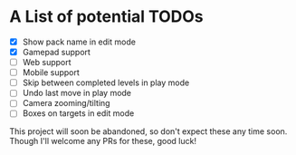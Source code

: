 # A List of potential TODOs

* [x] Show pack name in edit mode
* [x] Gamepad support
* [ ] Web support
* [ ] Mobile support
* [ ] Skip between completed levels in play mode
* [ ] Undo last move in play mode
* [ ] Camera zooming/tilting
* [ ] Boxes on targets in edit mode

This project will soon be abandoned, so don't expect these any time soon. Though I'll welcome any PRs for these, good luck!
